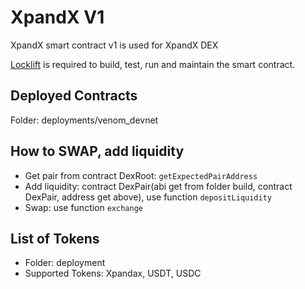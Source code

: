 # XpandX V1

XpandX smart contract v1 is used for XpandX DEX 

[Locklift](https://github.com/broxus/locklift/) is required to build, test, run and maintain the smart contract.

## Deployed Contracts

Folder: deployments/venom_devnet

## How to SWAP, add liquidity

- Get pair from contract DexRoot: `getExpectedPairAddress`
- Add liquidity: contract DexPair(abi get from folder build, contract DexPair, address get above), use function `depositLiquidity`
- Swap: use function `exchange`

## List of Tokens 

- Folder: deployment
- Supported Tokens: Xpandax, USDT, USDC 